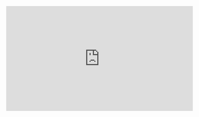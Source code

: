 <div style='position:relative;padding-bottom:56.262%;'>
<iframe width="1905" height="839" src="https://www.youtube.com/embed/BI9Ncd3xJOg" frameborder="0" style="backface-visibility: hidden; transform: scale(1); position: absolute; height: 100%; width: 100%;" allowfullscreen></iframe></div>
